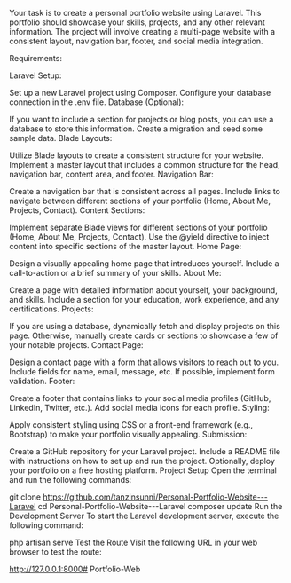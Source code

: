 Your task is to create a personal portfolio website using Laravel. This portfolio should showcase your skills, projects, and any other relevant information. The project will involve creating a multi-page website with a consistent layout, navigation bar, footer, and social media integration.

Requirements:

Laravel Setup:

Set up a new Laravel project using Composer. Configure your database connection in the .env file. Database (Optional):

If you want to include a section for projects or blog posts, you can use a database to store this information. Create a migration and seed some sample data. Blade Layouts:

Utilize Blade layouts to create a consistent structure for your website. Implement a master layout that includes a common structure for the head, navigation bar, content area, and footer. Navigation Bar:

Create a navigation bar that is consistent across all pages. Include links to navigate between different sections of your portfolio (Home, About Me, Projects, Contact). Content Sections:

Implement separate Blade views for different sections of your portfolio (Home, About Me, Projects, Contact). Use the @yield directive to inject content into specific sections of the master layout. Home Page:

Design a visually appealing home page that introduces yourself. Include a call-to-action or a brief summary of your skills. About Me:

Create a page with detailed information about yourself, your background, and skills. Include a section for your education, work experience, and any certifications. Projects:

If you are using a database, dynamically fetch and display projects on this page. Otherwise, manually create cards or sections to showcase a few of your notable projects. Contact Page:

Design a contact page with a form that allows visitors to reach out to you. Include fields for name, email, message, etc. If possible, implement form validation. Footer:

Create a footer that contains links to your social media profiles (GitHub, LinkedIn, Twitter, etc.). Add social media icons for each profile. Styling:

Apply consistent styling using CSS or a front-end framework (e.g., Bootstrap) to make your portfolio visually appealing. Submission:

Create a GitHub repository for your Laravel project. Include a README file with instructions on how to set up and run the project. Optionally, deploy your portfolio on a free hosting platform. Project Setup Open the terminal and run the following commands:

git clone https://github.com/tanzinsunni/Personal-Portfolio-Website---Laravel cd Personal-Portfolio-Website---Laravel composer update Run the Development Server To start the Laravel development server, execute the following command:

php artisan serve Test the Route Visit the following URL in your web browser to test the route:

http://127.0.0.1:8000# Portfolio-Web
